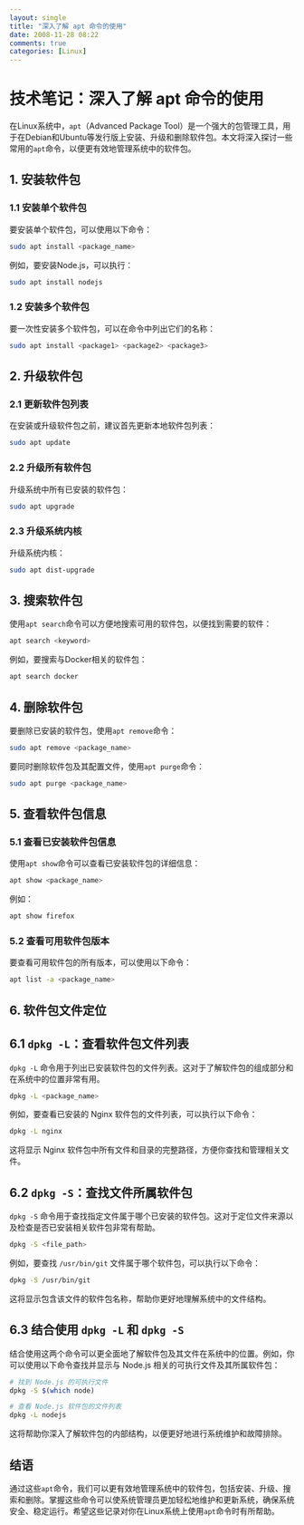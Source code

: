```yaml
---
layout: single
title: "深入了解 apt 命令的使用"
date: 2008-11-28 08:22
comments: true
categories: [Linux]
---
```


# 技术笔记：深入了解 apt 命令的使用

在Linux系统中，`apt`（Advanced Package Tool）是一个强大的包管理工具，用于在Debian和Ubuntu等发行版上安装、升级和删除软件包。本文将深入探讨一些常用的`apt`命令，以便更有效地管理系统中的软件包。

## 1. 安装软件包

### 1.1 安装单个软件包

要安装单个软件包，可以使用以下命令：

```bash
sudo apt install <package_name>
```

例如，要安装Node.js，可以执行：

```bash
sudo apt install nodejs
```

### 1.2 安装多个软件包

要一次性安装多个软件包，可以在命令中列出它们的名称：

```bash
sudo apt install <package1> <package2> <package3>
```

## 2. 升级软件包

### 2.1 更新软件包列表

在安装或升级软件包之前，建议首先更新本地软件包列表：

```bash
sudo apt update
```

### 2.2 升级所有软件包

升级系统中所有已安装的软件包：

```bash
sudo apt upgrade
```

### 2.3 升级系统内核

升级系统内核：

```bash
sudo apt dist-upgrade
```

## 3. 搜索软件包

使用`apt search`命令可以方便地搜索可用的软件包，以便找到需要的软件：

```bash
apt search <keyword>
```

例如，要搜索与Docker相关的软件包：

```bash
apt search docker
```

## 4. 删除软件包

要删除已安装的软件包，使用`apt remove`命令：

```bash
sudo apt remove <package_name>
```

要同时删除软件包及其配置文件，使用`apt purge`命令：

```bash
sudo apt purge <package_name>
```

## 5. 查看软件包信息

### 5.1 查看已安装软件包信息

使用`apt show`命令可以查看已安装软件包的详细信息：

```bash
apt show <package_name>
```

例如：

```bash
apt show firefox
```

### 5.2 查看可用软件包版本

要查看可用软件包的所有版本，可以使用以下命令：

```bash
apt list -a <package_name>
```

## 6. 软件包文件定位

## 6.1 `dpkg -L`：查看软件包文件列表

`dpkg -L` 命令用于列出已安装软件包的文件列表。这对于了解软件包的组成部分和在系统中的位置非常有用。

```bash
dpkg -L <package_name>
```

例如，要查看已安装的 Nginx 软件包的文件列表，可以执行以下命令：

```bash
dpkg -L nginx
```

这将显示 Nginx 软件包中所有文件和目录的完整路径，方便你查找和管理相关文件。

## 6.2 `dpkg -S`：查找文件所属软件包

`dpkg -S` 命令用于查找指定文件属于哪个已安装的软件包。这对于定位文件来源以及检查是否已安装相关软件包非常有帮助。

```bash
dpkg -S <file_path>
```

例如，要查找 `/usr/bin/git` 文件属于哪个软件包，可以执行以下命令：

```bash
dpkg -S /usr/bin/git
```

这将显示包含该文件的软件包名称，帮助你更好地理解系统中的文件结构。

## 6.3 结合使用 `dpkg -L` 和 `dpkg -S`

结合使用这两个命令可以更全面地了解软件包及其文件在系统中的位置。例如，你可以使用以下命令查找并显示与 Node.js 相关的可执行文件及其所属软件包：

```bash
# 找到 Node.js 的可执行文件
dpkg -S $(which node)

# 查看 Node.js 软件包的文件列表
dpkg -L nodejs
```

这将帮助你深入了解软件包的内部结构，以便更好地进行系统维护和故障排除。

## 结语

通过这些`apt`命令，我们可以更有效地管理系统中的软件包，包括安装、升级、搜索和删除。掌握这些命令可以使系统管理员更加轻松地维护和更新系统，确保系统安全、稳定运行。希望这些记录对你在Linux系统上使用`apt`命令时有所帮助。